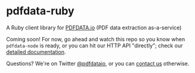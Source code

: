 # pdfdata-ruby

A Ruby client library for [PDFDATA.io](https://www.pdfdata.io) (PDF data
extraction as-a-service)

Coming soon! For now, go ahead and watch this repo so you know when
`pdfdata-node` is ready, or you can hit our HTTP API "directly"; check our
[detailed documentation](https://www.pdfdata.io/apidoc/).

Questions? We're on Twitter [@pdfdataio](https://twitter.com/pdfdataio), or you
can [contact us](https://www.pdfdata.io/page/contact) otherwise.
